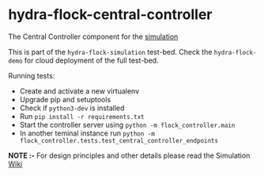 # hydra-flock-central-controller
The Central Controller component for the [simulation](https://github.com/HTTP-APIs/hydra-flock-demo)

This is part of the `hydra-flock-simulation` test-bed. Check the `hydra-flock-demo` for cloud deployment of the full test-bed.

Running tests:
* Create and activate a new virtualenv
* Upgrade pip and setuptools
* Check if `python3-dev` is installed
* Run `pip install -r requirements.txt`
* Start the controller server using `python -m flock_controller.main`
* In another teminal instance run `python -m flock_controller.tests.test_central_controller_endpoints`

**NOTE :-** For design principles and other details please read the Simulation [Wiki](https://github.com/HTTP-APIs/hydra-flock-demo/wiki)

